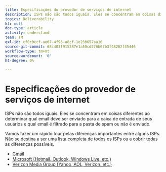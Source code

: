 ```yaml
---
title: Especificações do provedor de serviços de internet
description: ISPs não são todos iguais. Eles se concentram em coisas diferentes ao determinar qual email deve ser enviado para a caixa de entrada de seus usuários e qual email é filtrado para a pasta de spam ou não é enviado. Vamos fazer um rápido tour pelas diferenças importantes entre alguns ISPs. Não se destina a ser uma lista completa de todos os ISPs ou a cobrir todas as diferenças possíveis.
topics: Deliverability
kt: null
doc-type: article
activity: understand
team: TM
exl-id: cf0c9ccf-ae67-4f95-a8cf-1e23b657aa16
source-git-commit: 68c403f915287e1a50cd276b67b3f48202f45446
workflow-type: tm+mt
source-wordcount: '0'
ht-degree: 0%

---
```


# Especificações do provedor de serviços de internet

ISPs não são todos iguais. Eles se concentram em coisas diferentes ao determinar qual email deve ser enviado para a caixa de entrada de seus usuários e qual email é filtrado para a pasta de spam ou não é enviado.

Vamos fazer um rápido tour pelas diferenças importantes entre alguns ISPs. Não se destina a ser uma lista completa de todos os ISPs ou a cobrir todas as diferenças possíveis.

* [Gmail](./gmail.md)
* [Microsoft (Hotmail, Outlook, Windows Live, etc.)](./microsoft.md)
* [Verizon Media Group (Yahoo, AOL, Verizon, etc.)](./verizon-media-group.md)
